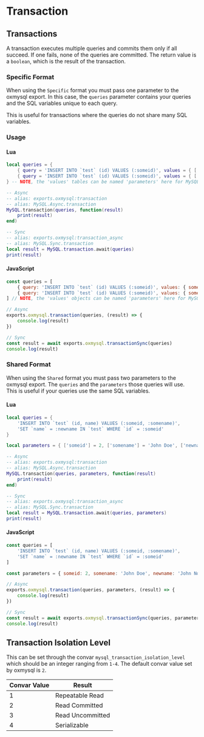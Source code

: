 # Transaction

## Transactions
A transaction executes multiple queries and commits them only if all succeed. If one fails, none of the queries are committed. The return value is a `boolean`, which is the result of the transaction.

### Specific Format
When using the `Specific` format you must pass one parameter to the oxmysql export. In this case, the `queries` parameter contains your queries and the SQL variables unique to each query.

This is useful for transactions where the queries do not share many SQL variables.

### Usage
#### Lua
```lua
local queries = {
    { query = 'INSERT INTO `test` (id) VALUES (:someid)', values = { ['someid'] = 1 } },
    { query = 'INSERT INTO `test` (id) VALUES (:someid)', values = { ['someid'] = 2 } }
} -- NOTE, the 'values' tables can be named 'parameters' here for MySQL-Async compatibility.

-- Async
-- alias: exports.oxmysql:transaction
-- alias: MySQL.Async.transaction
MySQL.transaction(queries, function(result)
    print(result)
end)

-- Sync
-- alias: exports.oxmysql:transaction_async
-- alias: MySQL.Sync.transaction
local result = MySQL.transaction.await(queries)
print(result)
```

#### JavaScript
```js
const queries = [
    { query: 'INSERT INTO `test` (id) VALUES (:someid)', values: { someid: 1 } },
    { query: 'INSERT INTO `test` (id) VALUES (:someid)', values: { someid: 2 } }
] // NOTE, the 'values' objects can be named 'parameters' here for MySQL-Async compatibility.

// Async
exports.oxmysql.transaction(queries, (result) => {
    console.log(result)
})

// Sync
const result = await exports.oxmysql.transactionSync(queries)
console.log(result)
```

### Shared Format
When using the `Shared` format you must pass two parameters to the oxmysql export. The `queries` and the `parameters` those queries will use.  
This is useful if your queries use the same SQL variables.

#### Lua
```lua
local queries = {
    'INSERT INTO `test` (id, name) VALUES (:someid, :somename)',
    'SET `name` = :newname IN `test` WHERE `id` = :someid'
}

local parameters = { ['someid'] = 2, ['somename'] = 'John Doe', ['newname'] = 'John Notdoe' }

-- Async
-- alias: exports.oxmysql:transaction
-- alias: MySQL.Async.transaction
MySQL.transaction(queries, parameters, function(result)
    print(result)
end)

-- Sync
-- alias: exports.oxmysql:transaction_async
-- alias: MySQL.Sync.transaction
local result = MySQL.transaction.await(queries, parameters)
print(result)
```

#### JavaScript
```js
const queries = [
    'INSERT INTO `test` (id, name) VALUES (:someid, :somename)',
    'SET `name` = :newname IN `test` WHERE `id` = :someid'
]

const parameters = { someid: 2, somename: 'John Doe', newname: 'John Notdoe' }

// Async
exports.oxmysql.transaction(queries, parameters, (result) => {
    console.log(result)
})

// Sync
const result = await exports.oxmysql.transactionSync(queries, parameters)
console.log(result)
```

## Transaction Isolation Level

This can be set through the convar `mysql_transaction_isolation_level` which should be an integer ranging from `1-4`. The default convar value set by oxmysql is `2`.


| Convar Value | Result           |
| -------------- | ------------------ |
| 1            | Repeatable Read  |
| 2            | Read Committed   |
| 3            | Read Uncommitted |
| 4            | Serializable     |
